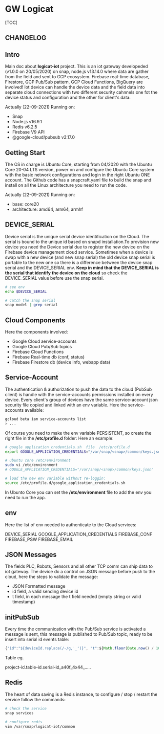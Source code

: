 GW Logicat 
==========
[TOC]

## CHANGELOG

## Intro 
Main doc about **logicat-iot** project. This is an iot gateway developeded (v1.0.0 on 20/05/2020) on snap, node.js v13.14.0 where data are gather from the field and sent to GCP ecosystem. Firebase real-time database, Firestore, GCP Pub/Sub pattern, GCP Cloud Functions, BigQuery are involved! Iot device can handle the device data and the field data into separate cloud connections with two different security cahnnels one fot the device status and configuration and the other for client's data.

Actually (22-09-2021) Running on:

- Snap
- Node.js v16.9.1
- Redis v6.2.5
- Firebase V9 API
- @google-cloud/pubsub v2.17.0

## Getting Start 
The OS in charge is Ubuntu Core, starting from 04/2020 with the Ubuntu Core 20-04 LTS version, power on and configure the Ubuntu Core system with the basic network configurations and login in the right Ubuntu ONE account. The Github code has a snapcraft.yaml file to build the snap and install on all the Linux architecture you need to run the code.

Actually (22-09-2021) Running on:

- base: core20
- architecture: amd64, arm64, armhf

## DEVICE_SERIAL 
Device serial is the unique serial device identification on the Cloud. The serial is bound to the unique id based on snapd installation.To provision new device you need the Device serial due to register the new device on the Firebase device management cloud service. Sometimes when a device is swap with a new device (and new snap serial) the old device snap serial is portable to the new one so there is a difference between the device snap serial and the DEVICE_SERIAL env. **Keep in mind that the DEVICE_SERIAL is the serial that identify the device on the cloud** so check the DEVICE_SERIAL value before use the snap serial. 
```bash
# see env
echo $DEVICE_SERIAL

# catch the snap serial
snap model | grep serial 
```

## Cloud Components
Here the components involved: 
+ Google Cloud aervice-accounts
+ Google Cloud Pub/Sub topics
+ Firebase Cloud Functions
+ Firebase Real-time db  (conf, status)
+ Firebase Firestore db  (device info, webapp data)

## Service-Account
The authentication & authorization to push the data to the cloud (PubSub client) is handle with the service-accounts permissions installed on every device. Every client's group of devices have the same service-account json security file copied and linked with an env variable. Here the service-accounts available: 
```bash
gcloud beta iam service-accounts list
> ... 
```

Of course you need to make the env variable PERSISTENT, so create the right file in the **/etc/profile.d** folder: Here an example: 

```bash
# google_application_credentials.sh  file  /etc/profile.d 
export GOOGLE_APPLICATION_CREDENTIALS="/var/snap/<snap>/common/keys.json"

# ubuntu core /etc/environment 
sudo vi /etc/environment 
# GOOGLE_APPLICATION_CREDENTIALS="/var/snap/<snap>/common/keys.json"

# load the new env variable without re-loggin: 
source /etc/profile.d/google_application_credentials.sh
``` 

In Ubunto Core you can set the **/etc/environment** file to add the env you need to run the app.

## env 
Here the list of env needed to authenticate to the Cloud services: 

DEVICE_SERIAL
GOOGLE_APPLICATION_CREDENTIALS
FIREBASE_CONF
FIREBASE_PSW
FIREBASE_EMAIL

## JSON Messages 
The fields PLC, Robots, Sensors and all other TCP comm can ship data to iot gateway. The device do a control on JSON message before push to the cloud, here the steps to validate the message: 

+ JSON Formatted message 
+ id field, a valid sending device id
+ t field, in each message the t field needed (empty string or valid timestamp)

## initPubSub 
Every time the communication with the Pub/Sub service is activated a message is sent, this message is published to Pub/Sub topic, ready to be insert into serial id events table: 

```javascript
{"id":"${deviceId.replace(/-/g,'_')}", "t":${Math.floor(Date.now() / 1000)}, "msg": "topic:${formattedTopic}"}
```

Table eg. 

project-id.table-id.serial-id_a40f_4x44_..... 

## Redis
The heart of data saving is a Redis instance, to configure / stop / restart the service follow the commands:
```bash
# check the service
snap services

# configure redis
vim /var/snap/logicat-iot/common
```

